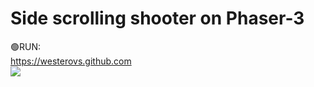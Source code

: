 # Side scrolling shooter on Phaser-3
🟢RUN:<br>
https://westerovs.github.com
<br>
<img src="cover.png">
